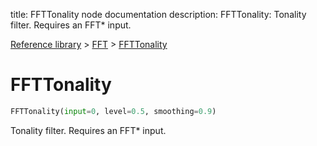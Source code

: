 title: FFTTonality node documentation
description: FFTTonality: Tonality filter. Requires an FFT* input.

[Reference library](../../index.md) > [FFT](../index.md) > [FFTTonality](index.md)

# FFTTonality

```python
FFTTonality(input=0, level=0.5, smoothing=0.9)
```

Tonality filter. Requires an FFT* input.

